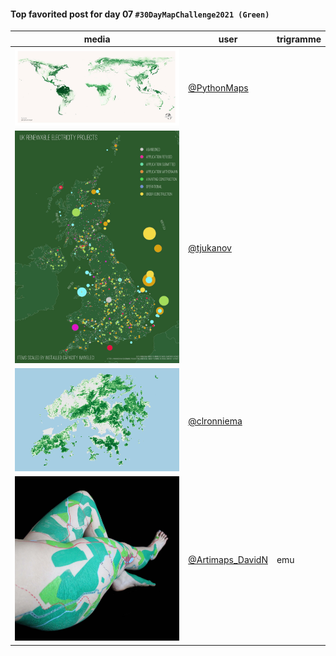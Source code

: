 #### Top favorited post for day 07 `#30DayMapChallenge2021 (Green)`

| media | user | trigramme |
|-------|------|-----------|
| ![image](uploads/82b4e43fb799d1440bdc0d9cbf3332e2/image.png) |[@PythonMaps](https://twitter.com/PythonMaps/status/1457396679804702728)||
| ![image](uploads/e84d87547317f59ac448b059a77486b6/image.png) |[@tjukanov](https://twitter.com/tjukanov/status/1457251472794525697)||
| ![image](uploads/91912f2afd846fe02e767873fff7e23f/image.png) |[@clronniema](https://twitter.com/clronniema/status/1457256511734906881)||
| ![image](uploads/1dba3f947c0ca20898023eedd065f263/image.png) |[@Artimaps_DavidN](https://twitter.com/Artimaps_DavidN/status/1457372206216908803)|emu|